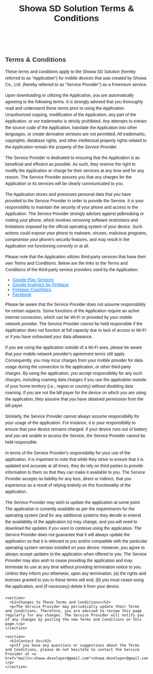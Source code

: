 <!DOCTYPE html>
<html lang="en">
<head>
  <meta charset="UTF-8">
  <meta name="viewport" content="width=device-width, initial-scale=1.0">
  <title>Showa SD Solution Terms & Conditions</title>
  <style>
    body {
      font-family: Arial, sans-serif;
      margin: 0;
      padding: 0;
    }

    header {
      background-color: #333;
      color: #fff;
      padding: 20px;
      text-align: center;
    }

    main {
      padding: 20px;
    }

    section {
      margin-bottom: 20px;
    }

    h2 {
      color: #333;
    }

    p {
      line-height: 1.5;
    }

    a {
      color: #007bff;
    }
  </style>
</head>
<body>

  <header>
    <h1>Showa SD Solution Terms & Conditions</h1>
  </header>

  <main>
    <section>
      <h2>Terms & Conditions</h2>
      <p>These terms and conditions apply to the Showa SD Solution (hereby referred to as "Application") for mobile devices that was created by Showa Co., Ltd. (hereby referred to as "Service Provider") as a Freemium service.</p>
      <p>Upon downloading or utilizing the Application, you are automatically agreeing to the following terms. It is strongly advised that you thoroughly read and understand these terms prior to using the Application. Unauthorized copying, modification of the Application, any part of the Application, or our trademarks is strictly prohibited. Any attempts to extract the source code of the Application, translate the Application into other languages, or create derivative versions are not permitted. All trademarks, copyrights, database rights, and other intellectual property rights related to the Application remain the property of the Service Provider.</p>
      <p>The Service Provider is dedicated to ensuring that the Application is as beneficial and efficient as possible. As such, they reserve the right to modify the Application or charge for their services at any time and for any reason. The Service Provider assures you that any charges for the Application or its services will be clearly communicated to you.</p>
      <p>The Application stores and processes personal data that you have provided to the Service Provider in order to provide the Service. It is your responsibility to maintain the security of your phone and access to the Application. The Service Provider strongly advises against jailbreaking or rooting your phone, which involves removing software restrictions and limitations imposed by the official operating system of your device. Such actions could expose your phone to malware, viruses, malicious programs, compromise your phone's security features, and may result in the Application not functioning correctly or at all.</p>
      <p>Please note that the Application utilizes third-party services that have their own Terms and Conditions. Below are the links to the Terms and Conditions of the third-party service providers used by the Application:</p>
      <ul>
        <li><a href="#">Google Play Services</a></li>
        <li><a href="#">Google Analytics for Firebase</a></li>
        <li><a href="#">Firebase Crashlytics</a></li>
        <li><a href="#">Facebook</a></li>
      </ul>
      <p>Please be aware that the Service Provider does not assume responsibility for certain aspects. Some functions of the Application require an active internet connection, which can be Wi-Fi or provided by your mobile network provider. The Service Provider cannot be held responsible if the Application does not function at full capacity due to lack of access to Wi-Fi or if you have exhausted your data allowance.</p>
      <p>If you are using the application outside of a Wi-Fi area, please be aware that your mobile network provider's agreement terms still apply. Consequently, you may incur charges from your mobile provider for data usage during the connection to the application, or other third-party charges. By using the application, you accept responsibility for any such charges, including roaming data charges if you use the application outside of your home territory (i.e., region or country) without disabling data roaming. If you are not the bill payer for the device on which you are using the application, they assume that you have obtained permission from the bill payer.</p>
      <p>Similarly, the Service Provider cannot always assume responsibility for your usage of the application. For instance, it is your responsibility to ensure that your device remains charged. If your device runs out of battery and you are unable to access the Service, the Service Provider cannot be held responsible.</p>
      <p>In terms of the Service Provider's responsibility for your use of the application, it is important to note that while they strive to ensure that it is updated and accurate at all times, they do rely on third parties to provide information to them so that they can make it available to you. The Service Provider accepts no liability for any loss, direct or indirect, that you experience as a result of relying entirely on this functionality of the application.</p>
      <p>The Service Provider may wish to update the application at some point. The application is currently available as per the requirements for the operating system (and for any additional systems they decide to extend the availability of the application to) may change, and you will need to download the updates if you want to continue using the application. The Service Provider does not guarantee that it will always update the application so that it is relevant to you and/or compatible with the particular operating system version installed on your device. However, you agree to always accept updates to the application when offered to you. The Service Provider may also wish to cease providing the application and may terminate its use at any time without providing termination notice to you. Unless they inform you otherwise, upon any termination, (a) the rights and licenses granted to you in these terms will end; (b) you must cease using the application, and (if necessary) delete it from your device.</p>
    </section>

    <section>
      <h2>Changes to These Terms and Conditions</h2>
      <p>The Service Provider may periodically update their Terms and Conditions. Therefore, you are advised to review this page regularly for any changes. The Service Provider will notify you of any changes by posting the new Terms and Conditions on this page.</p>
    </section>

    <section>
      <h2>Contact Us</h2>
      <p>If you have any questions or suggestions about the Terms and Conditions, please do not hesitate to contact the Service Provider at <a href="mailto:showa.developer@gmail.com">showa.developer@gmail.com</a>.</p>
    </section>
  </main>

</body>
</html>
